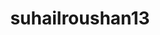 ---
title: suhailroushan13
github: https://github.com/suhailroushan13
mode: dark
transition: 3s
archetype:
- Little Bit of Everything
---